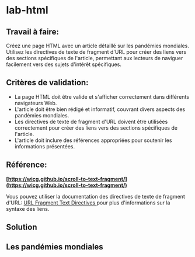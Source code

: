 # lab-html

## Travail à faire:

Créez une page HTML avec un article détaillé sur les pandémies mondiales. Utilisez les directives de texte de fragment d'URL pour créer des liens vers des sections spécifiques de l'article, permettant aux lecteurs de naviguer facilement vers des sujets d'intérêt spécifiques.

## Critères de validation:

* La page HTML doit être valide et s'afficher correctement dans différents navigateurs Web.
* L'article doit être bien rédigé et informatif, couvrant divers aspects des pandémies mondiales.
* Les directives de texte de fragment d'URL doivent être utilisées correctement pour créer des liens vers des sections spécifiques de l'article.
* L'article doit inclure des références appropriées pour soutenir les informations présentées.

## Référence:


**[https://wicg.github.io/scroll-to-text-fragment/](https://wicg.github.io/scroll-to-text-fragment/)**


Vous pouvez utiliser la documentation des directives de texte de fragment d'URL: [URL Fragment Text Directives
](https://wicg.github.io/scroll-to-text-fragment/) pour plus d'informations sur la syntaxe des liens.

## Solution 
<h2 href="index.html">Les pandémies mondiales</h2>
